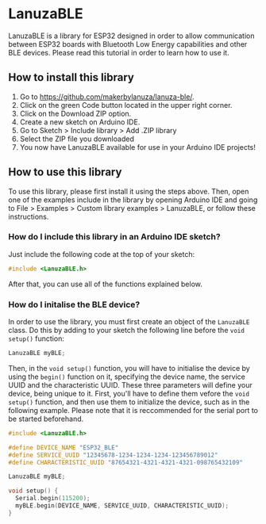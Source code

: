 # LanuzaBLE

LanuzaBLE is a library for ESP32 designed in order to allow communication between ESP32 boards with Bluetooth Low Energy capabilities and other BLE devices. Please read this tutorial in order to learn how to use it.

## How to install this library

1. Go to https://github.com/makerbylanuza/lanuza-ble/.
2. Click on the green Code button located in the upper right corner.
3. Click on the Download ZIP option.
4. Create a new sketch on Arduino IDE.
5. Go to Sketch > Include library > Add .ZIP library
6. Select the ZIP file you downloaded
7. You now have LanuzaBLE available for use in your Arduino IDE projects!

## How to use this library

To use this library, please first install it using the steps above. Then, open one of the examples include in the library by opening Arduino IDE and going to File > Examples > Custom library examples > LanuzaBLE, or follow these instructions.

### How do I include this library in an Arduino IDE sketch?

Just include the following code at the top of your sketch:
```C++
#include <LanuzaBLE.h>
```
After that, you can use all of the functions explained below.

### How do I initalise the BLE device?

In order to use the library, you must first create an object of the `LanuzaBLE` class. Do this by adding to your sketch the following line before the `void setup()` function:
```C++
LanuzaBLE myBLE;
```

Then, in the `void setup()` function, you will have to initialise the device by using the `begin()` function on it, specifying the device name, the service UUID and the characteristic UUID. These three parameters will define your device, being unique to it. First, you'll have to define them vefore the `void setup()` function, and then use them to initialize the device, such as in the following example. Please note that it is reccommended for the serial port to be started beforehand.
```C++
#include <LanuzaBLE.h>

#define DEVICE_NAME "ESP32_BLE"
#define SERVICE_UUID "12345678-1234-1234-1234-123456789012"
#define CHARACTERISTIC_UUID "87654321-4321-4321-4321-098765432109"

LanuzaBLE myBLE;

void setup() {
  Serial.begin(115200);
  myBLE.begin(DEVICE_NAME, SERVICE_UUID, CHARACTERISTIC_UUID);
}
```
